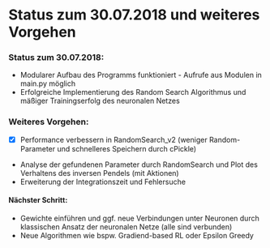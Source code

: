 # Status zum 30.07.2018 und weiteres Vorgehen

### Status zum 30.07.2018:
* Modularer Aufbau des Programms funktioniert - Aufrufe aus Modulen in main.py möglich
* Erfolgreiche Implementierung des Random Search Algorithmus und mäßiger Trainingserfolg des neuronalen Netzes


### Weiteres Vorgehen:
- [x] Performance verbessern in RandomSearch_v2 (weniger Random-Parameter und schnelleres Speichern durch cPickle)
- Analyse der gefundenen Parameter durch RandomSearch und Plot des Verhaltens des inversen Pendels (mit Aktionen)
- Erweiterung der Integrationszeit und Fehlersuche

#### Nächster Schritt:
- Gewichte einführen und ggf. neue Verbindungen unter Neuronen durch klassischen Ansatz der neuronalen Netze (alle sind verbunden)
- Neue Algorithmen wie bspw. Gradiend-based RL oder Epsilon Greedy
